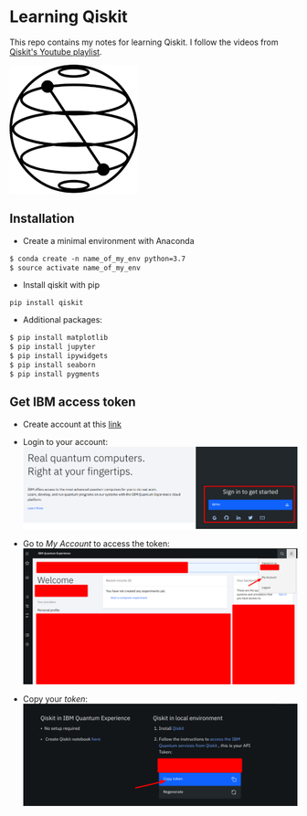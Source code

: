 # Learning Qiskit
This repo contains my notes for learning Qiskit. I follow the videos from
[Qiskit's Youtube playlist](https://www.youtube.com/playlist?list=PLOFEBzvs-Vvp2xg9-POLJhQwtVktlYGbY).

![Learning Qiskit](images/qiskit.png)

## Installation
* Create a minimal environment with Anaconda
```
$ conda create -n name_of_my_env python=3.7
$ source activate name_of_my_env
```

* Install qiskit with pip
```
pip install qiskit
```

* Additional packages:
```
$ pip install matplotlib
$ pip install jupyter
$ pip install ipywidgets
$ pip install seaborn
$ pip install pygments
```

## Get IBM access token
* Create account at this [link](https://quantum-computing.ibm.com/)

* Login to your account:
![Login to your account](images/login.png)

* Go to *My Account* to access the token:
![Access Token](images/access_token_1.png)

* Copy your *token*:
![Copy Token](images/copy_token.png)
